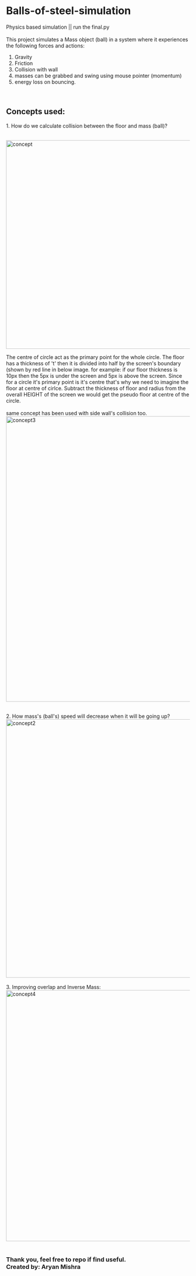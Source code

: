 # Balls-of-steel-simulation<br>
Physics based simulation || run the final.py <br>
<br>
This project simulates a Mass object (ball) in a system where it experiences the following forces and actions:<br>
1. Gravity <br>
2. Friction <br>
3. Collision with wall <br>
4. masses can be grabbed and swing using mouse pointer (momentum) <br>
5. energy loss on bouncing. <br>
<br>
<h2>Concepts used:</h2>
1. How do we calculate collision between the floor and mass (ball)?
<br><br>

  <img width="1013" height="570" alt="concept" src="https://github.com/user-attachments/assets/73ee3bdc-f171-4310-b6dc-f2518ff1f4d7" /><br>
  <p>
     The centre of circle act as the primary point for the whole circle. The floor has a thickness of 't' then it is divided into half by the screen's boundary (shown by red line in below image. for example: if our floor thickness is 10px then the 5px is under the screen and 5px is above the screen. Since for a circle it's primary point is it's centre that's why we need to imagine the floor at centre of cirlce. Subtract the thickness of floor and radius from the overall HEIGHT of the screen we would get the pseudo floor at centre of the circle.
    <br><br>
    same concept has been used with side wall's collision too. 
    <br>
    <img width="1503" height="780" alt="concept3" src="https://github.com/user-attachments/assets/5d2b7334-a491-493f-9a3d-34d2e30030f7" />
    <br>
  </p>
<br>
2. How mass's (ball's) speed will decrease when it will be going up?
<br>
<img width="1612" height="706" alt="concept2" src="https://github.com/user-attachments/assets/1abed092-74bc-4bf4-ae43-c8eaf6ea1883" />
<br><br>
3. Improving overlap and Inverse Mass:
<br>
<img width="1169" height="686" alt="concept4" src="https://github.com/user-attachments/assets/a3aec040-3605-4103-8bcb-3a9573bbeb6c" />
<br><br>


<h3>Thank you, feel free to repo if find useful.
<br>
  Created by: Aryan Mishra
</h3>



